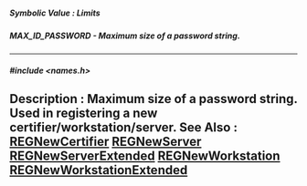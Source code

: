 ##### Symbolic Value : Limits
##### MAX_ID_PASSWORD - Maximum size of a password string.
---
##### #include <names.h>
**Description :**
Maximum size of a password string.  Used in registering a new 
certifier/workstation/server.
**See Also :**
[REGNewCertifier](D:/md_files/REGNewCertifier.md)
[REGNewServer](D:/md_files/REGNewServer.md)
[REGNewServerExtended](D:/md_files/REGNewServerExtended.md)
[REGNewWorkstation](D:/md_files/REGNewWorkstation.md)
[REGNewWorkstationExtended](D:/md_files/REGNewWorkstationExtended.md)
---
